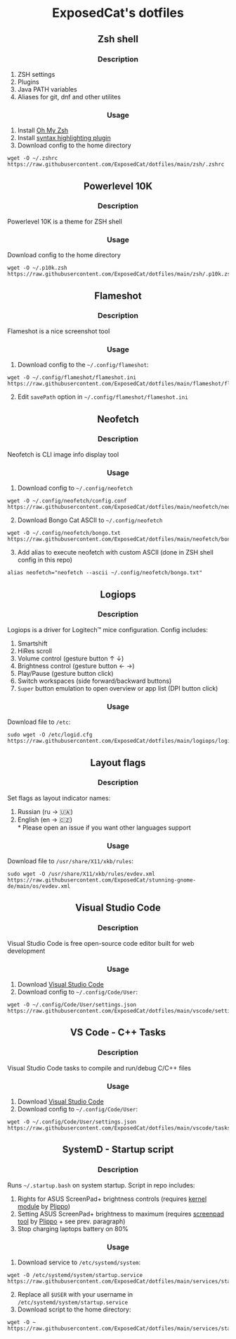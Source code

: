 <h1 align="center">
  <p>ExposedCat's dotfiles</p>
</h1>

<h2 align="center">
  <p>Zsh shell</p>
</h2>

<h3 align="center">
  <p>Description</p>
</h3>

1. ZSH settings
2. Plugins
3. Java PATH variables
4. Aliases for git, dnf and other utilites

<h3 align="center">
  <p>Usage</p>
</h3>

1. Install [Oh My Zsh](https://ohmyz.sh/)
2. Install [syntax highlighting plugin](https://github.com/zsh-users/zsh-syntax-highlighting/blob/master/INSTALL.md)
3. Download config to the home directory
```
wget -O ~/.zshrc https://raw.githubusercontent.com/ExposedCat/dotfiles/main/zsh/.zshrc
```

<h2 align="center">
  <p>Powerlevel 10K</p>
</h2>

<h3 align="center">
  <p>Description</p>
</h3>

Powerlevel 10K is a theme for ZSH shell

<h3 align="center">
  <p>Usage</p>
</h3>

Download config to the home directory
```
wget -O ~/.p10k.zsh https://raw.githubusercontent.com/ExposedCat/dotfiles/main/zsh/.p10k.zsh
```

<h2 align="center">
  <p>Flameshot</p>
</h2>

<h3 align="center">
  <p>Description</p>
</h3>

Flameshot is a nice screenshot tool

<h3 align="center">
  <p>Usage</p>
</h3>

1. Download config to the `~/.config/flameshot`:  
```
wget -O ~/.config/flameshot/flameshot.ini  https://raw.githubusercontent.com/ExposedCat/dotfiles/main/flameshot/flameshot.ini
```
2. Edit `savePath` option in `~/.config/flameshot/flameshot.ini`

<h2 align="center">
  <p>Neofetch</p>
</h2>

<h3 align="center">
  <p>Description</p>
</h3>

Neofetch is CLI image info display tool

<h3 align="center">
  <p>Usage</p>
</h3>

1. Download config to `~/.config/neofetch`  
```
wget -O ~/.config/neofetch/config.conf https://raw.githubusercontent.com/ExposedCat/dotfiles/main/neofetch/neofetch.conf
```
2. Download Bongo Cat ASCII to `~/.config/neofetch` 
```
wget -O ~/.config/neofetch/bongo.txt https://raw.githubusercontent.com/ExposedCat/dotfiles/main/neofetch/bongo.txt
```
3. Add alias to execute neofetch with custom ASCII (done in ZSH shell config in this repo)
```
alias neofetch="neofetch --ascii ~/.config/neofetch/bongo.txt"
```

<h2 align="center">
  <p>Logiops</p>
</h2>

<h3 align="center">
  <p>Description</p>
</h3>

Logiops is a driver for Logitech™ mice configuration. Config includes:  
1. Smartshift
2. HiRes scroll
3. Volume control (gesture button ↑ ↓)
4. Brightness control (gesture button ← →)
5. Play/Pause (gesture button click)
6. Switch workspaces (side forward/backward buttons)
7. `Super` button emulation to open overview or app list (DPI button click)

<h3 align="center">
  <p>Usage</p>
</h3>

Download file to `/etc`:  
```
sudo wget -O /etc/logid.cfg https://raw.githubusercontent.com/ExposedCat/dotfiles/main/logiops/logid.cfg
```

<h2 align="center">
  <p>Layout flags</p>
</h2>

<h3 align="center">
  <p>Description</p>
</h3>

Set flags as layout indicator names:
1. Russian (ru → 🇺🇦)
2. English (en → 🇨🇿)  
\* Please open an issue if you want other languages support
<h3 align="center">
  <p>Usage</p>
</h3>

Download file to `/usr/share/X11/xkb/rules`:  
```
sudo wget -O /usr/share/X11/xkb/rules/evdev.xml https://raw.githubusercontent.com/ExposedCat/stunning-gnome-de/main/os/evdev.xml
```

<h2 align="center">
  <p>Visual Studio Code</p>
</h2>

<h3 align="center">
  <p>Description</p>
</h3>

Visual Studio Code is free open-source code editor built for web development

<h3 align="center">
  <p>Usage</p>
</h3>

1. Download [Visual Studio Code](https://code.visualstudio.com/download)
2. Download config to `~/.config/Code/User`:  
```
wget -O ~/.config/Code/User/settings.json https://raw.githubusercontent.com/ExposedCat/dotfiles/main/vscode/settings.json
```

<h2 align="center">
  <p>VS Code - C++ Tasks</p>
</h2>

<h3 align="center">
  <p>Description</p>
</h3>

Visual Studio Code tasks to compile and run/debug C/C++ files

<h3 align="center">
  <p>Usage</p>
</h3>

1. Download [Visual Studio Code](https://code.visualstudio.com/download)
2. Download config to `~/.config/Code/User`:  
```
wget -O ~/.config/Code/User/settings.json https://raw.githubusercontent.com/ExposedCat/dotfiles/main/vscode/tasks.json
```
<h2 align="center">
  <p>SystemD - Startup script</p>
</h2>

<h3 align="center">
  <p>Description</p>
</h3>

Runs `~/.startup.bash` on system startup. Script in repo includes:  
1. Rights for ASUS ScreenPad+ brightness controls (requires [kernel module](https://github.com/Plippo/asus-wmi-screenpad) by [Plippo](https://github.com/Plippo))
2. Setting ASUS ScreenPad+ brightness to maximum (requires [screenpad tool](https://github.com/Plippo/screenpad-tools) by [Plippo](https://github.com/Plippo) + see prev. paragraph)
3. Stop charging laptops battery on 80%

<h3 align="center">
  <p>Usage</p>
</h3>

1. Download service to `/etc/systemd/system`:
```
wget -O /etc/systemd/system/startup.service https://raw.githubusercontent.com/ExposedCat/dotfiles/main/services/startup/startup.service
```
2. Replace all `$USER` with your username in `/etc/systemd/system/startup.service`
2. Download script to the home directory:
```
wget -O ~ https://raw.githubusercontent.com/ExposedCat/dotfiles/main/services/startup/.startup.bash
```